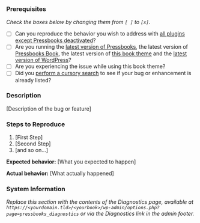 ### Prerequisites

_Check the boxes below by changing them from `[ ]` to `[x]`._

* [ ] Can you reproduce the behavior you wish to address with [all plugins except Pressbooks deactivated](http://codex.wordpress.org/Multisite_Network_Administration#Plugins)?
* [ ] Are you running the [latest version of Pressbooks](http://github.com/pressbooks/pressbooks/releases/latest/), the latest version of [Pressbooks Book](http://github.com/pressbooks/pressbooks-book/releases/latest/), the latest version of [this book theme](http://github.com/pressbooks/pressbooks-adunis/releases/latest/) and the [latest version of WordPress](http://codex.wordpress.org/Upgrading_WordPress)?
* [ ] Are you experiencing the issue while using this book theme?
* [ ] Did you [perform a cursory search](https://github.com/issues?q=+is%3Aissue+repo%3Apressbooks%2Fpressbooks-adunis) to see if your bug or enhancement is already listed?

### Description

[Description of the bug or feature]

### Steps to Reproduce

1. [First Step]
2. [Second Step]
3. [and so on...]

**Expected behavior:** [What you expected to happen]

**Actual behavior:** [What actually happened]

### System Information

_Replace this section with the contents of the Diagnostics page, available at `https://<yourdomain.tld>/<yourbook>/wp-admin/options.php?page=pressbooks_diagnostics` or via the Diagnostics link in the admin footer._
